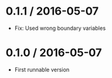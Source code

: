# 0.1.1 / 2016-05-07

  * Fix: Used wrong boundary variables

# 0.1.0 / 2016-05-07

  * First runnable version
